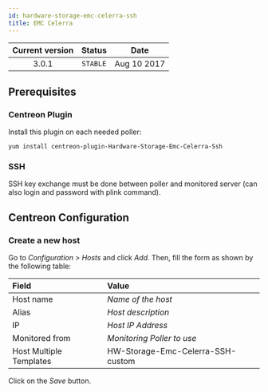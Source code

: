 ```yaml
---
id: hardware-storage-emc-celerra-ssh
title: EMC Celerra
---
```


| Current version | Status | Date |
| :-: | :-: | :-: |
| 3.0.1 | `STABLE` | Aug 10 2017 |

## Prerequisites

### Centreon Plugin

Install this plugin on each needed poller:

``` shell
yum install centreon-plugin-Hardware-Storage-Emc-Celerra-Ssh
```

### SSH

SSH key exchange must be done between poller and monitored server (can also login and password with plink command).

## Centreon Configuration

### Create a new host

Go to *Configuration \> Hosts* and click *Add*. Then, fill the form as shown by the following table:

| Field                   | Value                             |
| :---------------------- | :-------------------------------- |
| Host name               | *Name of the host*                |
| Alias                   | *Host description*                |
| IP                      | *Host IP Address*                 |
| Monitored from          | *Monitoring Poller to use*        |
| Host Multiple Templates | HW-Storage-Emc-Celerra-SSH-custom |

Click on the *Save* button.


